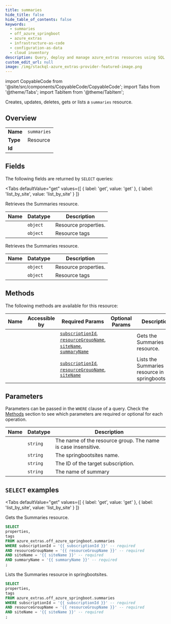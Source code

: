 ```yaml
--- 
title: summaries
hide_title: false
hide_table_of_contents: false
keywords:
  - summaries
  - off_azure_springboot
  - azure_extras
  - infrastructure-as-code
  - configuration-as-data
  - cloud inventory
description: Query, deploy and manage azure_extras resources using SQL
custom_edit_url: null
image: /img/stackql-azure_extras-provider-featured-image.png
---
```


import CopyableCode from '@site/src/components/CopyableCode/CopyableCode';
import Tabs from '@theme/Tabs';
import TabItem from '@theme/TabItem';

Creates, updates, deletes, gets or lists a <code>summaries</code> resource.

## Overview
<table><tbody>
<tr><td><b>Name</b></td><td><code>summaries</code></td></tr>
<tr><td><b>Type</b></td><td>Resource</td></tr>
<tr><td><b>Id</b></td><td><CopyableCode code="azure_extras.off_azure_springboot.summaries" /></td></tr>
</tbody></table>

## Fields

The following fields are returned by `SELECT` queries:

<Tabs
    defaultValue="get"
    values={[
        { label: 'get', value: 'get' },
        { label: 'list_by_site', value: 'list_by_site' }
    ]}
>
<TabItem value="get">

Retrieves the Summaries resource.

<table>
<thead>
    <tr>
    <th>Name</th>
    <th>Datatype</th>
    <th>Description</th>
    </tr>
</thead>
<tbody>
<tr>
    <td><CopyableCode code="properties" /></td>
    <td><code>object</code></td>
    <td>Resource properties.</td>
</tr>
<tr>
    <td><CopyableCode code="tags" /></td>
    <td><code>object</code></td>
    <td>Resource tags</td>
</tr>
</tbody>
</table>
</TabItem>
<TabItem value="list_by_site">

Retrieves the Summaries resource.

<table>
<thead>
    <tr>
    <th>Name</th>
    <th>Datatype</th>
    <th>Description</th>
    </tr>
</thead>
<tbody>
<tr>
    <td><CopyableCode code="properties" /></td>
    <td><code>object</code></td>
    <td>Resource properties.</td>
</tr>
<tr>
    <td><CopyableCode code="tags" /></td>
    <td><code>object</code></td>
    <td>Resource tags</td>
</tr>
</tbody>
</table>
</TabItem>
</Tabs>

## Methods

The following methods are available for this resource:

<table>
<thead>
    <tr>
    <th>Name</th>
    <th>Accessible by</th>
    <th>Required Params</th>
    <th>Optional Params</th>
    <th>Description</th>
    </tr>
</thead>
<tbody>
<tr>
    <td><a href="#get"><CopyableCode code="get" /></a></td>
    <td><CopyableCode code="select" /></td>
    <td><a href="#parameter-subscriptionId"><code>subscriptionId</code></a>, <a href="#parameter-resourceGroupName"><code>resourceGroupName</code></a>, <a href="#parameter-siteName"><code>siteName</code></a>, <a href="#parameter-summaryName"><code>summaryName</code></a></td>
    <td></td>
    <td>Gets the Summaries resource.</td>
</tr>
<tr>
    <td><a href="#list_by_site"><CopyableCode code="list_by_site" /></a></td>
    <td><CopyableCode code="select" /></td>
    <td><a href="#parameter-subscriptionId"><code>subscriptionId</code></a>, <a href="#parameter-resourceGroupName"><code>resourceGroupName</code></a>, <a href="#parameter-siteName"><code>siteName</code></a></td>
    <td></td>
    <td>Lists the Summaries resource in springbootsites.</td>
</tr>
</tbody>
</table>

## Parameters

Parameters can be passed in the `WHERE` clause of a query. Check the [Methods](#methods) section to see which parameters are required or optional for each operation.

<table>
<thead>
    <tr>
    <th>Name</th>
    <th>Datatype</th>
    <th>Description</th>
    </tr>
</thead>
<tbody>
<tr id="parameter-resourceGroupName">
    <td><CopyableCode code="resourceGroupName" /></td>
    <td><code>string</code></td>
    <td>The name of the resource group. The name is case insensitive.</td>
</tr>
<tr id="parameter-siteName">
    <td><CopyableCode code="siteName" /></td>
    <td><code>string</code></td>
    <td>The springbootsites name.</td>
</tr>
<tr id="parameter-subscriptionId">
    <td><CopyableCode code="subscriptionId" /></td>
    <td><code>string</code></td>
    <td>The ID of the target subscription.</td>
</tr>
<tr id="parameter-summaryName">
    <td><CopyableCode code="summaryName" /></td>
    <td><code>string</code></td>
    <td>The name of summary</td>
</tr>
</tbody>
</table>

## `SELECT` examples

<Tabs
    defaultValue="get"
    values={[
        { label: 'get', value: 'get' },
        { label: 'list_by_site', value: 'list_by_site' }
    ]}
>
<TabItem value="get">

Gets the Summaries resource.

```sql
SELECT
properties,
tags
FROM azure_extras.off_azure_springboot.summaries
WHERE subscriptionId = '{{ subscriptionId }}' -- required
AND resourceGroupName = '{{ resourceGroupName }}' -- required
AND siteName = '{{ siteName }}' -- required
AND summaryName = '{{ summaryName }}' -- required
;
```
</TabItem>
<TabItem value="list_by_site">

Lists the Summaries resource in springbootsites.

```sql
SELECT
properties,
tags
FROM azure_extras.off_azure_springboot.summaries
WHERE subscriptionId = '{{ subscriptionId }}' -- required
AND resourceGroupName = '{{ resourceGroupName }}' -- required
AND siteName = '{{ siteName }}' -- required
;
```
</TabItem>
</Tabs>
